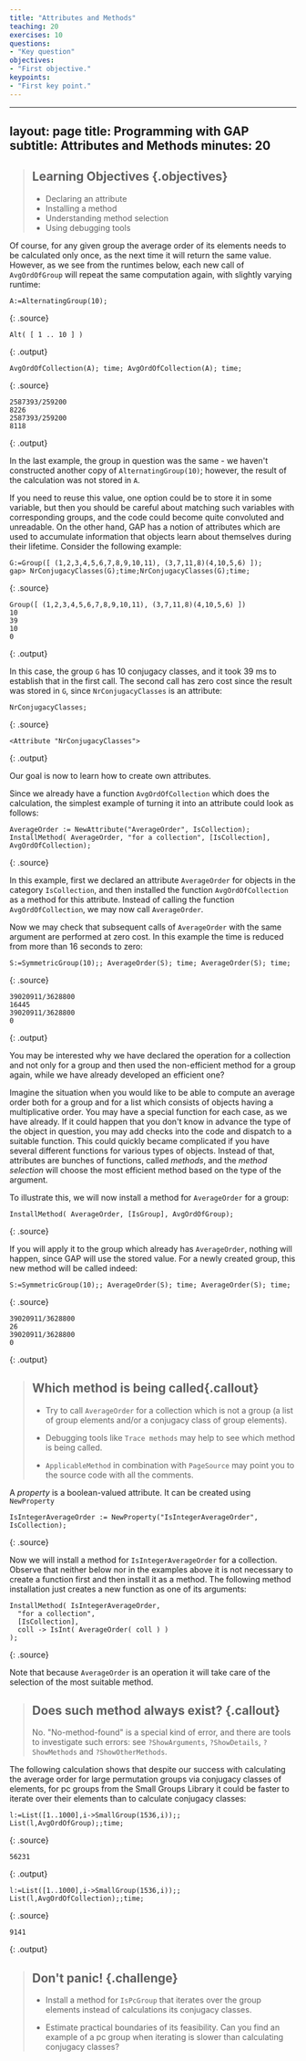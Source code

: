 ```yaml
---
title: "Attributes and Methods"
teaching: 20
exercises: 10
questions:
- "Key question"
objectives:
- "First objective."
keypoints:
- "First key point."
---
```


---
layout: page
title: Programming with GAP
subtitle: Attributes and Methods
minutes: 20
---
> ## Learning Objectives {.objectives}
>
> * Declaring an attribute
> * Installing a method
> * Understanding method selection
> * Using debugging tools

Of course, for any given group the average order of its elements needs to
be calculated only once, as the next time it will return the same value.
However, as we see from the runtimes below, each new call of `AvgOrdOfGroup`
will repeat the same computation again, with slightly varying runtime:

~~~
A:=AlternatingGroup(10);
~~~
{: .source}

~~~
Alt( [ 1 .. 10 ] )
~~~
{: .output}

~~~
AvgOrdOfCollection(A); time; AvgOrdOfCollection(A); time;
~~~
{: .source}

~~~
2587393/259200
8226
2587393/259200
8118
~~~
{: .output}

In the last example, the group in question was the same - we haven't
constructed another copy of `AlternatingGroup(10)`; however, the result
of the calculation was not stored in `A`.

If you need to reuse this value, one option could be to store it in some
variable, but then you should be careful about matching such variables
with corresponding groups, and the code could become quite convoluted
and unreadable. On the other hand, GAP has a notion of attributes which
are used to accumulate information that objects learn about themselves
during their lifetime. Consider the following example:

~~~
G:=Group([ (1,2,3,4,5,6,7,8,9,10,11), (3,7,11,8)(4,10,5,6) ]);
gap> NrConjugacyClasses(G);time;NrConjugacyClasses(G);time;
~~~
{: .source}

~~~
Group([ (1,2,3,4,5,6,7,8,9,10,11), (3,7,11,8)(4,10,5,6) ])
10
39
10
0
~~~
{: .output}

In this case, the group `G` has 10 conjugacy classes, and it took 39 ms to
establish that in the first call. The second call has zero cost since the
result was stored in `G`, since `NrConjugacyClasses` is an attribute:

~~~
NrConjugacyClasses;
~~~
{: .source}

~~~
<Attribute "NrConjugacyClasses">
~~~
{: .output}

Our goal is now to learn how to create own attributes.

Since we already have a function `AvgOrdOfCollection` which
does the calculation, the simplest example of turning it into
an attribute could look as follows:

~~~
AverageOrder := NewAttribute("AverageOrder", IsCollection);
InstallMethod( AverageOrder, "for a collection", [IsCollection], AvgOrdOfCollection);
~~~
{: .source}

In this example, first we declared an attribute `AverageOrder` for
objects in the category `IsCollection`, and then installed the function
`AvgOrdOfCollection` as a method for this attribute. Instead of calling
the function `AvgOrdOfCollection`, we may now call `AverageOrder`.

Now we may check that subsequent calls of `AverageOrder` with the same argument
are performed at zero cost. In this example the time is reduced from more than
16 seconds to zero:

~~~
S:=SymmetricGroup(10);; AverageOrder(S); time; AverageOrder(S); time;
~~~
{: .source}

~~~
39020911/3628800
16445
39020911/3628800
0
~~~
{: .output}

You may be interested why we have declared the operation for a collection and
not only for a group and then used the non-efficient method for a group again,
while we have already developed an efficient one?

Imagine the situation when you would like to be able to compute an average order
both for a group and for a list which consists of objects having a multiplicative
order. You may have a special function for each case, as we have already. If it
could happen that you don't know in advance the type of the object in question,
you may add checks into the code and dispatch to a suitable function. This could
quickly became complicated if you have several different functions for various
types of objects. Instead of that, attributes are bunches of functions, called
_methods_, and the _method selection_ will choose the most efficient method
based on the type of the argument.

To illustrate this, we will now install a method for `AverageOrder` for a group:

~~~
InstallMethod( AverageOrder, [IsGroup], AvgOrdOfGroup);
~~~
{: .source}

If you will apply it to the group which already has `AverageOrder`, nothing
will happen, since GAP will use the stored value. For a newly created group,
this new method will be called indeed:

~~~
S:=SymmetricGroup(10);; AverageOrder(S); time; AverageOrder(S); time;
~~~
{: .source}

~~~
39020911/3628800
26
39020911/3628800
0
~~~
{: .output}

> ## Which method is being called{.callout}
>
> * Try to call `AverageOrder` for a collection which is not a group
>   (a list of group elements and/or a conjugacy class of group elements).
>
> * Debugging tools like `Trace methods` may help to see which method is
>   being called.
>
> * `ApplicableMethod` in combination with `PageSource` may point you to
>   the source code with all the comments.

A _property_ is a boolean-valued attribute. It can be created using `NewProperty`

~~~
IsIntegerAverageOrder := NewProperty("IsIntegerAverageOrder", IsCollection);
~~~
{: .source}

Now we will install a method for `IsIntegerAverageOrder` for a collection.
Observe that neither below nor in the examples above it is not necessary to create
a function first and then install it as a method. The following method installation
just creates a new function as one of its arguments:

~~~
InstallMethod( IsIntegerAverageOrder,
  "for a collection",
  [IsCollection],
  coll -> IsInt( AverageOrder( coll ) )
);
~~~
{: .source}

Note that because `AverageOrder` is an operation it will take care of the selection of
the most suitable method.

> ## Does such method always exist? {.callout}
>
> No. "No-method-found" is a special kind of error, and there are tools to
> investigate such errors: see `?ShowArguments`, `?ShowDetails`, `?ShowMethods`
> and `?ShowOtherMethods`.

The following calculation shows that despite our success with calculating
the average order for large permutation groups via conjugacy classes of
elements, for pc groups from the Small Groups Library it could be faster
to iterate over their elements than to calculate conjugacy classes:

~~~
l:=List([1..1000],i->SmallGroup(1536,i));; List(l,AvgOrdOfGroup);;time;
~~~
{: .source}

~~~
56231
~~~
{: .output}

~~~
l:=List([1..1000],i->SmallGroup(1536,i));; List(l,AvgOrdOfCollection);;time;
~~~
{: .source}

~~~
9141
~~~
{: .output}

> ## Don't panic! {.challenge}
>
> * Install a method for `IsPcGroup` that iterates over the group elements
>   instead of calculations its conjugacy classes.
>
> * Estimate practical boundaries of its feasibility. Can you find an example
>   of a pc group when iterating is slower than calculating conjugacy classes?
